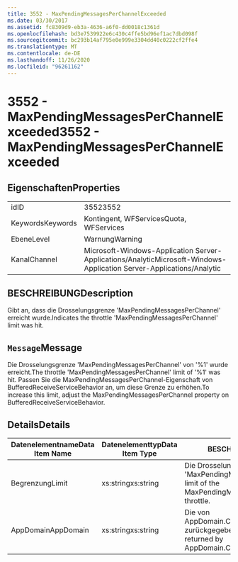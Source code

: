 ```yaml
---
title: 3552 - MaxPendingMessagesPerChannelExceeded
ms.date: 03/30/2017
ms.assetid: fc8309d9-eb3a-4636-a6f0-dd0018c1361d
ms.openlocfilehash: bd3e7539922e6c430c4ffe5bd96ef1ac7dbd098f
ms.sourcegitcommit: bc293b14af795e0e999e3304dd40c0222cf2ffe4
ms.translationtype: MT
ms.contentlocale: de-DE
ms.lasthandoff: 11/26/2020
ms.locfileid: "96261162"
---
```

# <a name="3552---maxpendingmessagesperchannelexceeded"></a><span data-ttu-id="fa32c-102">3552 - MaxPendingMessagesPerChannelExceeded</span><span class="sxs-lookup"><span data-stu-id="fa32c-102">3552 - MaxPendingMessagesPerChannelExceeded</span></span>

## <a name="properties"></a><span data-ttu-id="fa32c-103">Eigenschaften</span><span class="sxs-lookup"><span data-stu-id="fa32c-103">Properties</span></span>  
  
|||  
|-|-|  
|<span data-ttu-id="fa32c-104">id</span><span class="sxs-lookup"><span data-stu-id="fa32c-104">ID</span></span>|<span data-ttu-id="fa32c-105">3552</span><span class="sxs-lookup"><span data-stu-id="fa32c-105">3552</span></span>|  
|<span data-ttu-id="fa32c-106">Keywords</span><span class="sxs-lookup"><span data-stu-id="fa32c-106">Keywords</span></span>|<span data-ttu-id="fa32c-107">Kontingent, WFServices</span><span class="sxs-lookup"><span data-stu-id="fa32c-107">Quota, WFServices</span></span>|  
|<span data-ttu-id="fa32c-108">Ebene</span><span class="sxs-lookup"><span data-stu-id="fa32c-108">Level</span></span>|<span data-ttu-id="fa32c-109">Warnung</span><span class="sxs-lookup"><span data-stu-id="fa32c-109">Warning</span></span>|  
|<span data-ttu-id="fa32c-110">Kanal</span><span class="sxs-lookup"><span data-stu-id="fa32c-110">Channel</span></span>|<span data-ttu-id="fa32c-111">Microsoft-Windows-Application Server-Applications/Analytic</span><span class="sxs-lookup"><span data-stu-id="fa32c-111">Microsoft-Windows-Application Server-Applications/Analytic</span></span>|  
  
## <a name="description"></a><span data-ttu-id="fa32c-112">BESCHREIBUNG</span><span class="sxs-lookup"><span data-stu-id="fa32c-112">Description</span></span>  

 <span data-ttu-id="fa32c-113">Gibt an, dass die Drosselungsgrenze 'MaxPendingMessagesPerChannel' erreicht wurde.</span><span class="sxs-lookup"><span data-stu-id="fa32c-113">Indicates the throttle 'MaxPendingMessagesPerChannel' limit was hit.</span></span>  
  
## <a name="message"></a><span data-ttu-id="fa32c-114">`Message`</span><span class="sxs-lookup"><span data-stu-id="fa32c-114">Message</span></span>  

 <span data-ttu-id="fa32c-115">Die Drosselungsgrenze 'MaxPendingMessagesPerChannel' von '%1' wurde erreicht.</span><span class="sxs-lookup"><span data-stu-id="fa32c-115">The throttle 'MaxPendingMessagesPerChannel' limit of  '%1' was hit.</span></span> <span data-ttu-id="fa32c-116">Passen Sie die MaxPendingMessagesPerChannel-Eigenschaft von BufferedReceiveServiceBehavior an, um diese Grenze zu erhöhen.</span><span class="sxs-lookup"><span data-stu-id="fa32c-116">To increase this limit, adjust the MaxPendingMessagesPerChannel property on BufferedReceiveServiceBehavior.</span></span>  
  
## <a name="details"></a><span data-ttu-id="fa32c-117">Details</span><span class="sxs-lookup"><span data-stu-id="fa32c-117">Details</span></span>  
  
|<span data-ttu-id="fa32c-118">Datenelementname</span><span class="sxs-lookup"><span data-stu-id="fa32c-118">Data Item Name</span></span>|<span data-ttu-id="fa32c-119">Datenelementtyp</span><span class="sxs-lookup"><span data-stu-id="fa32c-119">Data Item Type</span></span>|<span data-ttu-id="fa32c-120">BESCHREIBUNG</span><span class="sxs-lookup"><span data-stu-id="fa32c-120">Description</span></span>|  
|--------------------|--------------------|-----------------|  
|<span data-ttu-id="fa32c-121">Begrenzung</span><span class="sxs-lookup"><span data-stu-id="fa32c-121">Limit</span></span>|<span data-ttu-id="fa32c-122">xs:string</span><span class="sxs-lookup"><span data-stu-id="fa32c-122">xs:string</span></span>|<span data-ttu-id="fa32c-123">Die Drosselungsgrenze 'MaxPendingMessagesPerChannel'.</span><span class="sxs-lookup"><span data-stu-id="fa32c-123">The limit of the MaxPendingMessagesPerChannel throttle.</span></span>|  
|<span data-ttu-id="fa32c-124">AppDomain</span><span class="sxs-lookup"><span data-stu-id="fa32c-124">AppDomain</span></span>|<span data-ttu-id="fa32c-125">xs:string</span><span class="sxs-lookup"><span data-stu-id="fa32c-125">xs:string</span></span>|<span data-ttu-id="fa32c-126">Die von AppDomain.CurrentDomain.FriendlyName zurückgegebene Zeichenfolge.</span><span class="sxs-lookup"><span data-stu-id="fa32c-126">The string returned by AppDomain.CurrentDomain.FriendlyName.</span></span>|
